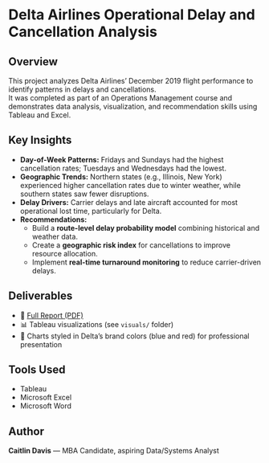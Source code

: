 # Delta Airlines Operational Delay and Cancellation Analysis

## Overview
This project analyzes Delta Airlines’ December 2019 flight performance to identify patterns in delays and cancellations.  
It was completed as part of an Operations Management course and demonstrates data analysis, visualization, and recommendation skills using Tableau and Excel.  

## Key Insights
- **Day-of-Week Patterns:** Fridays and Sundays had the highest cancellation rates; Tuesdays and Wednesdays had the lowest.  
- **Geographic Trends:** Northern states (e.g., Illinois, New York) experienced higher cancellation rates due to winter weather, while southern states saw fewer disruptions.  
- **Delay Drivers:** Carrier delays and late aircraft accounted for most operational lost time, particularly for Delta.  
- **Recommendations:**  
  - Build a **route-level delay probability model** combining historical and weather data.  
  - Create a **geographic risk index** for cancellations to improve resource allocation.  
  - Implement **real-time turnaround monitoring** to reduce carrier-driven delays.  

## Deliverables
- 📄 [Full Report (PDF)](docs/delta-analysis.pdf)  
- 📊 Tableau visualizations (see `visuals/` folder)  
- 🎨 Charts styled in Delta’s brand colors (blue and red) for professional presentation  

## Tools Used
- Tableau  
- Microsoft Excel  
- Microsoft Word  

## Author
**Caitlin Davis** — MBA Candidate, aspiring Data/Systems Analyst
